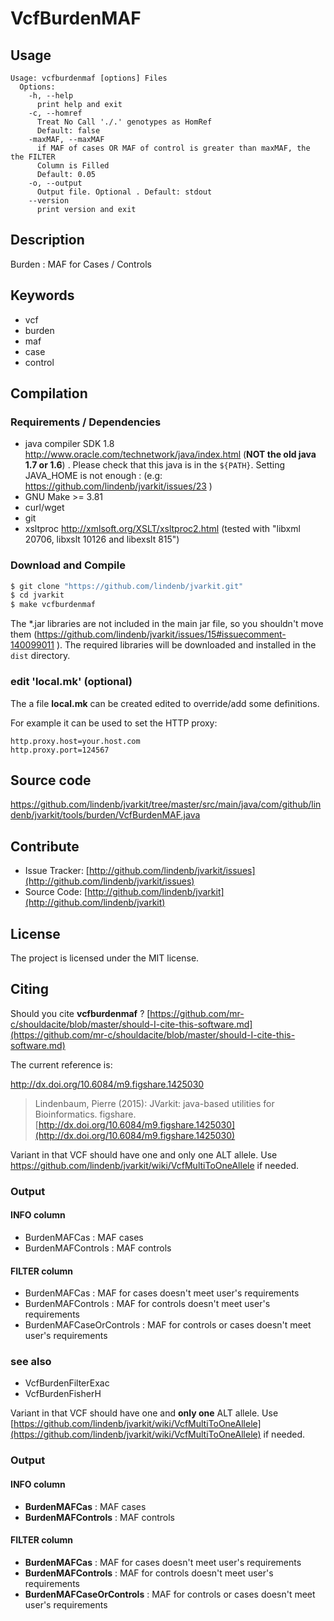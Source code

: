 # VcfBurdenMAF


## Usage

```
Usage: vcfburdenmaf [options] Files
  Options:
    -h, --help
      print help and exit
    -c, --homref
      Treat No Call './.' genotypes as HomRef
      Default: false
    -maxMAF, --maxMAF
      if MAF of cases OR MAF of control is greater than maxMAF, the the FILTER 
      Column is Filled
      Default: 0.05
    -o, --output
      Output file. Optional . Default: stdout
    --version
      print version and exit

```


## Description

Burden : MAF for Cases / Controls 


## Keywords

 * vcf
 * burden
 * maf
 * case
 * control


## Compilation

### Requirements / Dependencies

* java compiler SDK 1.8 http://www.oracle.com/technetwork/java/index.html (**NOT the old java 1.7 or 1.6**) . Please check that this java is in the `${PATH}`. Setting JAVA_HOME is not enough : (e.g: https://github.com/lindenb/jvarkit/issues/23 )
* GNU Make >= 3.81
* curl/wget
* git
* xsltproc http://xmlsoft.org/XSLT/xsltproc2.html (tested with "libxml 20706, libxslt 10126 and libexslt 815")


### Download and Compile

```bash
$ git clone "https://github.com/lindenb/jvarkit.git"
$ cd jvarkit
$ make vcfburdenmaf
```

The *.jar libraries are not included in the main jar file, so you shouldn't move them (https://github.com/lindenb/jvarkit/issues/15#issuecomment-140099011 ).
The required libraries will be downloaded and installed in the `dist` directory.

### edit 'local.mk' (optional)

The a file **local.mk** can be created edited to override/add some definitions.

For example it can be used to set the HTTP proxy:

```
http.proxy.host=your.host.com
http.proxy.port=124567
```
## Source code 

[https://github.com/lindenb/jvarkit/tree/master/src/main/java/com/github/lindenb/jvarkit/tools/burden/VcfBurdenMAF.java
](https://github.com/lindenb/jvarkit/tree/master/src/main/java/com/github/lindenb/jvarkit/tools/burden/VcfBurdenMAF.java
)
## Contribute

- Issue Tracker: [http://github.com/lindenb/jvarkit/issues](http://github.com/lindenb/jvarkit/issues)
- Source Code: [http://github.com/lindenb/jvarkit](http://github.com/lindenb/jvarkit)

## License

The project is licensed under the MIT license.

## Citing

Should you cite **vcfburdenmaf** ? [https://github.com/mr-c/shouldacite/blob/master/should-I-cite-this-software.md](https://github.com/mr-c/shouldacite/blob/master/should-I-cite-this-software.md)

The current reference is:

http://dx.doi.org/10.6084/m9.figshare.1425030

> Lindenbaum, Pierre (2015): JVarkit: java-based utilities for Bioinformatics. figshare.
> [http://dx.doi.org/10.6084/m9.figshare.1425030](http://dx.doi.org/10.6084/m9.figshare.1425030)



Variant in that VCF should have one and only one ALT allele. Use https://github.com/lindenb/jvarkit/wiki/VcfMultiToOneAllele if needed.


### Output




#### INFO column


 *  BurdenMAFCas : MAF cases
 *  BurdenMAFControls : MAF controls





#### FILTER column


 *  BurdenMAFCas : MAF for cases  doesn't meet  user's requirements
 *  BurdenMAFControls : MAF for controls  doesn't meet  user's requirements
 *  BurdenMAFCaseOrControls : MAF for controls or cases  doesn't meet  user's requirements





### see also


 *  VcfBurdenFilterExac
 *  VcfBurdenFisherH



Variant in that VCF should have one and **only one** ALT allele. Use [https://github.com/lindenb/jvarkit/wiki/VcfMultiToOneAllele](https://github.com/lindenb/jvarkit/wiki/VcfMultiToOneAllele) if needed.

### Output


#### INFO column

  * **BurdenMAFCas** : MAF cases
  * **BurdenMAFControls** : MAF controls

#### FILTER column

  * **BurdenMAFCas** : MAF for cases  doesn't meet  user's requirements
  * **BurdenMAFControls** : MAF for controls  doesn't meet  user's requirements
  * **BurdenMAFCaseOrControls** : MAF for controls or cases  doesn't meet  user's requirements


